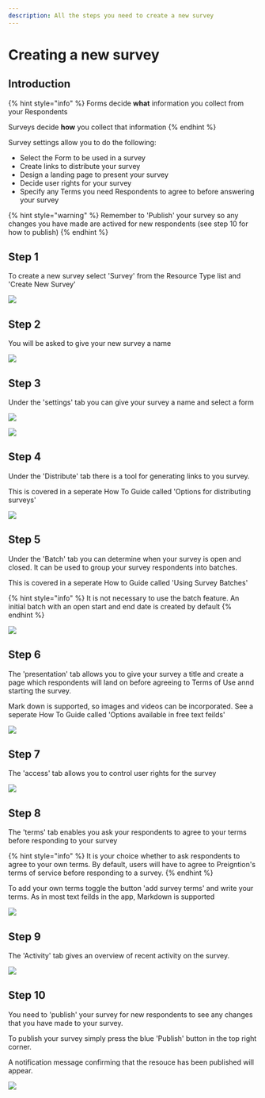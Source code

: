 ```yaml
---
description: All the steps you need to create a new survey
---
```


# Creating a new survey

## Introduction

{% hint style="info" %}
Forms decide **what** information you collect from your Respondents

Surveys decide **how** you collect that information
{% endhint %}

Survey settings allow you to do the following:

* Select the Form to be used in a survey
* Create links to distribute your survey
* Design a landing page to present your survey
* Decide user rights for your survey
* Specify any Terms you need Respondents to agree to before answering your survey

{% hint style="warning" %}
Remember to 'Publish' your survey so any changes you have made are actived for new respondents (see step 10 for how to publish)&#x20;
{% endhint %}

## Step 1

To create a new survey select 'Survey' from the Resource Type list and 'Create New Survey'

![](<../../.gitbook/assets/image (304).png>)

## Step 2

You will be asked to give your new survey a name

![](<../../.gitbook/assets/image (315).png>)

## Step 3

Under the 'settings' tab you can give your survey a name and select a form

![](<../../.gitbook/assets/image (313) (1).png>)

![](<../../.gitbook/assets/image (309) (1).png>)

## Step 4

Under the 'Distribute' tab there is a tool for generating links to you survey.

This is covered in a seperate How To Guide called 'Options for distributing surveys'

![](<../../.gitbook/assets/image (299).png>)

## Step 5

Under the 'Batch' tab you can determine when your survey is open and closed.  It can be used to group your survey respondents into batches.

This is covered in a seperate How to Guide called 'Using Survey Batches'

{% hint style="info" %}
It is not necessary to use the batch feature.  An initial batch with an open start and end date is created by default
{% endhint %}

![](<../../.gitbook/assets/image (312) (1).png>)

## Step 6

The 'presentation' tab allows you to give your survey a title and create a page which respondents will land on before agreeing to Terms of Use annd starting the survey.

Mark down is supported, so images and videos can be incorporated.   See a seperate How To Guide called 'Options available in free text feilds'&#x20;

&#x20;

![](<../../.gitbook/assets/image (311) (1).png>)

## Step 7

The 'access' tab allows you to control user rights for the survey

![](<../../.gitbook/assets/image (300).png>)

## Step 8

The 'terms' tab enables you ask your respondents to agree to your terms before responding to your survey

{% hint style="info" %}
It is your choice whether to ask respondents to agree to your own terms.  By default, users will have to agree to Preigntion's terms of service before responding to a survey.
{% endhint %}

To add your own terms toggle the button 'add survey terms' and write your terms.  As in most text feilds in the app, Markdown is supported

![](<../../.gitbook/assets/image (301).png>)

## Step 9

The 'Activity' tab gives an overview of recent activity on the survey.

![](<../../.gitbook/assets/image (306).png>)

## Step 10

You need to 'publish' your survey for new respondents to see any changes that you have made to your survey.

To publish your survey simply press the blue 'Publish' button in the top right corner.

A notification message confirming that the resouce has been published will appear.

![](<../../.gitbook/assets/image (314).png>)

